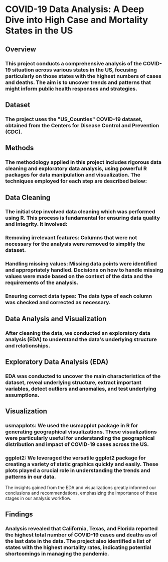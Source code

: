 # COVID-19 Data Analysis: A Deep Dive into High Case and Mortality States in the US

## Overview

### This project conducts a comprehensive analysis of the COVID-19 situation across various states in the US, focusing particularly on those states with the highest numbers of cases and deaths. The aim is to uncover trends and patterns that might inform public health responses and strategies.

## Dataset

### The project uses the "US_Counties" COVID-19 dataset, obtained from the Centers for Disease Control and Prevention (CDC).

## Methods

### The methodology applied in this project includes rigorous data cleaning and exploratory data analysis, using powerful R packages for data manipulation and visualization. The techniques employed for each step are described below:

## Data Cleaning
### The initial step involved data cleaning which was performed using R. This process is fundamental for ensuring data quality and integrity. It involved:

### Removing irrelevant features: Columns that were not necessary for the analysis were removed to simplify the dataset.
### Handling missing values: Missing data points were identified and appropriately handled. Decisions on how to handle missing values were made based on the context of the data and the requirements of the analysis.
### Ensuring correct data types: The data type of each column was checked and corrected as necessary.
## Data Analysis and Visualization
### After cleaning the data, we conducted an exploratory data analysis (EDA) to understand the data's underlying structure and relationships.

## Exploratory Data Analysis (EDA)

### EDA was conducted to uncover the main characteristics of the dataset, reveal underlying structure, extract important variables, detect outliers and anomalies, and test underlying assumptions.

## Visualization

### usmapplots: We used the usmapplot package in R for generating geographical visualizations. These visualizations were particularly useful for understanding the geographical distribution and impact of COVID-19 cases across the US.
### ggplot2: We leveraged the versatile ggplot2 package for creating a variety of static graphics quickly and easily. These plots played a crucial role in understanding the trends and patterns in our data.
The insights gained from the EDA and visualizations greatly informed our conclusions and recommendations, emphasizing the importance of these stages in our analysis workflow.

## Findings

### Analysis revealed that California, Texas, and Florida reported the highest total number of COVID-19 cases and deaths as of the last date in the data. The project also identified a list of states with the highest mortality rates, indicating potential shortcomings in managing the pandemic.

